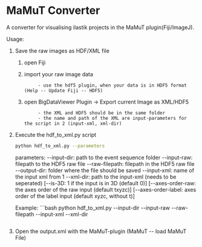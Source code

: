 # MaMuT Converter

A converter for visualising ilastik projects in the MaMuT plugin(Fiji/ImageJ). 

Usage:

1. Save the raw images as HDF/XML file

	1. open Fiji 
	2. import your raw image data 

				- use the hdf5 plugin, when your data is in HDF5 format (Help -- Update Fiji -- HDF5) 

	3. open BigDataViewer Plugin -> Export current Image as XML/HDF5

				- the XML and HDF5 should be in the same folder
				- the name and path of the XML are input-parameters for the script in 2 (input-xml, xml-dir)

2. Execute the hdf_to_xml.py script

	```bash 
	python hdf_to_xml.py --parameters
	``` 

	parameters:
	--input-dir: path to the event sequence folder 
	--input-raw: filepath to the HDF5 raw file 
	--raw-filepath: filepath in the HDF5 raw file
	--output-dir: folder where the file should be saved
	--input-xml: name of the input xml from 1 
	--xml-dir: path to the input-xml (needs to be seperated)
	[--is-3D: 1 if the input is in 3D (default 0)]
	[--axes-order-raw: the axes order of the raw input (default txyzc)]
	[--axes-order-label: axes order of the label input (default xyzc, without t)]

	Example:
		```bash 
	python hdf_to_xml.py --input-dir <PATH> --input-raw <PATH> --raw-filepath <PATH> --input-xml <XML-NAME> --xml-dir <PATH> 
	``` 

3. Open the output.xml with the MaMuT-plugin (MaMuT -- load MaMuT File)